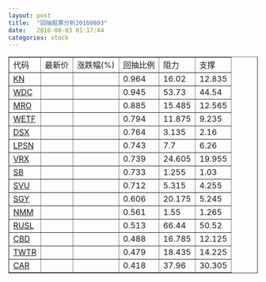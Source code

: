 ```yaml
---
layout: post
title:  "回抽股票分析20160803"
date:   2016-08-03 01:17:44
categories: stock
---
```

<script type="text/javascript">
var stockList = []
stockList.push('gb_kn');
stockList.push('gb_wdc');
stockList.push('gb_mro');
stockList.push('gb_wetf');
stockList.push('gb_dsx');
stockList.push('gb_lpsn');
stockList.push('gb_vrx');
stockList.push('gb_sb');
stockList.push('gb_svu');
stockList.push('gb_sgy');
stockList.push('gb_nmm');
stockList.push('gb_rusl');
stockList.push('gb_cbd');
stockList.push('gb_twtr');
stockList.push('gb_car');
</script>
<table border="1">
 <tr>
 <td>代码</td>
 <td>最新价</td>
 <td>涨跌幅(%)</td>
 <td>回抽比例</td>
 <td>阻力</td>
 <td>支撑</td>
</tr>
  <tr id="kn">
  <td><a href="http://stock.finance.sina.com.cn/usstock/quotes/KN.html" target="_blank">KN</a></td><td></td><td></td><td>0.964</td><td>16.02</td><td>12.835</td></tr>
  <tr id="wdc">
  <td><a href="http://stock.finance.sina.com.cn/usstock/quotes/WDC.html" target="_blank">WDC</a></td><td></td><td></td><td>0.945</td><td>53.73</td><td>44.54</td></tr>
  <tr id="mro">
  <td><a href="http://stock.finance.sina.com.cn/usstock/quotes/MRO.html" target="_blank">MRO</a></td><td></td><td></td><td>0.885</td><td>15.485</td><td>12.565</td></tr>
  <tr id="wetf">
  <td><a href="http://stock.finance.sina.com.cn/usstock/quotes/WETF.html" target="_blank">WETF</a></td><td></td><td></td><td>0.794</td><td>11.875</td><td>9.235</td></tr>
  <tr id="dsx">
  <td><a href="http://stock.finance.sina.com.cn/usstock/quotes/DSX.html" target="_blank">DSX</a></td><td></td><td></td><td>0.764</td><td>3.135</td><td>2.16</td></tr>
  <tr id="lpsn">
  <td><a href="http://stock.finance.sina.com.cn/usstock/quotes/LPSN.html" target="_blank">LPSN</a></td><td></td><td></td><td>0.743</td><td>7.7</td><td>6.26</td></tr>
  <tr id="vrx">
  <td><a href="http://stock.finance.sina.com.cn/usstock/quotes/VRX.html" target="_blank">VRX</a></td><td></td><td></td><td>0.739</td><td>24.605</td><td>19.955</td></tr>
  <tr id="sb">
  <td><a href="http://stock.finance.sina.com.cn/usstock/quotes/SB.html" target="_blank">SB</a></td><td></td><td></td><td>0.733</td><td>1.255</td><td>1.03</td></tr>
  <tr id="svu">
  <td><a href="http://stock.finance.sina.com.cn/usstock/quotes/SVU.html" target="_blank">SVU</a></td><td></td><td></td><td>0.712</td><td>5.315</td><td>4.255</td></tr>
  <tr id="sgy">
  <td><a href="http://stock.finance.sina.com.cn/usstock/quotes/SGY.html" target="_blank">SGY</a></td><td></td><td></td><td>0.606</td><td>20.175</td><td>5.245</td></tr>
  <tr id="nmm">
  <td><a href="http://stock.finance.sina.com.cn/usstock/quotes/NMM.html" target="_blank">NMM</a></td><td></td><td></td><td>0.561</td><td>1.55</td><td>1.265</td></tr>
  <tr id="rusl">
  <td><a href="http://stock.finance.sina.com.cn/usstock/quotes/RUSL.html" target="_blank">RUSL</a></td><td></td><td></td><td>0.513</td><td>66.44</td><td>50.52</td></tr>
  <tr id="cbd">
  <td><a href="http://stock.finance.sina.com.cn/usstock/quotes/CBD.html" target="_blank">CBD</a></td><td></td><td></td><td>0.488</td><td>16.785</td><td>12.125</td></tr>
  <tr id="twtr">
  <td><a href="http://stock.finance.sina.com.cn/usstock/quotes/TWTR.html" target="_blank">TWTR</a></td><td></td><td></td><td>0.479</td><td>18.435</td><td>14.225</td></tr>
  <tr id="car">
  <td><a href="http://stock.finance.sina.com.cn/usstock/quotes/CAR.html" target="_blank">CAR</a></td><td></td><td></td><td>0.418</td><td>37.96</td><td>30.305</td></tr>
</table>
